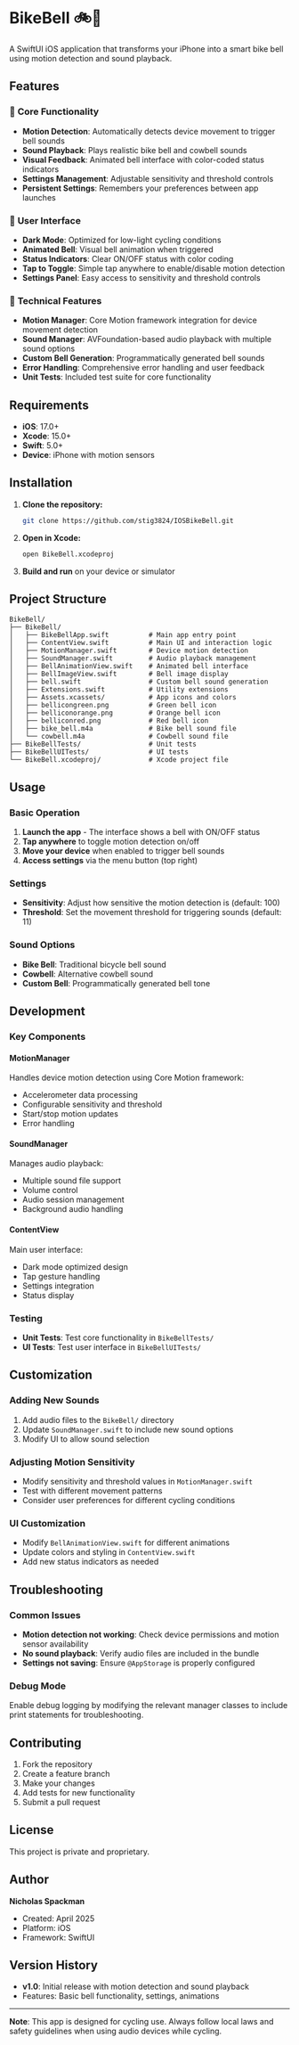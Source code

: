 # BikeBell 🚲🔔

A SwiftUI iOS application that transforms your iPhone into a smart bike bell using motion detection and sound playback.

## Features

### 🎯 **Core Functionality**
- **Motion Detection**: Automatically detects device movement to trigger bell sounds
- **Sound Playback**: Plays realistic bike bell and cowbell sounds
- **Visual Feedback**: Animated bell interface with color-coded status indicators
- **Settings Management**: Adjustable sensitivity and threshold controls
- **Persistent Settings**: Remembers your preferences between app launches

### 🎨 **User Interface**
- **Dark Mode**: Optimized for low-light cycling conditions
- **Animated Bell**: Visual bell animation when triggered
- **Status Indicators**: Clear ON/OFF status with color coding
- **Tap to Toggle**: Simple tap anywhere to enable/disable motion detection
- **Settings Panel**: Easy access to sensitivity and threshold controls

### 🔧 **Technical Features**
- **Motion Manager**: Core Motion framework integration for device movement detection
- **Sound Manager**: AVFoundation-based audio playback with multiple sound options
- **Custom Bell Generation**: Programmatically generated bell sounds
- **Error Handling**: Comprehensive error handling and user feedback
- **Unit Tests**: Included test suite for core functionality

## Requirements

- **iOS**: 17.0+
- **Xcode**: 15.0+
- **Swift**: 5.0+
- **Device**: iPhone with motion sensors

## Installation

1. **Clone the repository:**
   ```bash
   git clone https://github.com/stig3824/IOSBikeBell.git
   ```

2. **Open in Xcode:**
   ```bash
   open BikeBell.xcodeproj
   ```

3. **Build and run** on your device or simulator

## Project Structure

```
BikeBell/
├── BikeBell/
│   ├── BikeBellApp.swift          # Main app entry point
│   ├── ContentView.swift          # Main UI and interaction logic
│   ├── MotionManager.swift        # Device motion detection
│   ├── SoundManager.swift         # Audio playback management
│   ├── BellAnimationView.swift    # Animated bell interface
│   ├── BellImageView.swift        # Bell image display
│   ├── bell.swift                 # Custom bell sound generation
│   ├── Extensions.swift           # Utility extensions
│   ├── Assets.xcassets/           # App icons and colors
│   ├── bellicongreen.png          # Green bell icon
│   ├── belliconorange.png         # Orange bell icon
│   ├── belliconred.png            # Red bell icon
│   ├── bike_bell.m4a              # Bike bell sound file
│   └── cowbell.m4a                # Cowbell sound file
├── BikeBellTests/                 # Unit tests
├── BikeBellUITests/               # UI tests
└── BikeBell.xcodeproj/            # Xcode project file
```

## Usage

### Basic Operation
1. **Launch the app** - The interface shows a bell with ON/OFF status
2. **Tap anywhere** to toggle motion detection on/off
3. **Move your device** when enabled to trigger bell sounds
4. **Access settings** via the menu button (top right)

### Settings
- **Sensitivity**: Adjust how sensitive the motion detection is (default: 100)
- **Threshold**: Set the movement threshold for triggering sounds (default: 11)

### Sound Options
- **Bike Bell**: Traditional bicycle bell sound
- **Cowbell**: Alternative cowbell sound
- **Custom Bell**: Programmatically generated bell tone

## Development

### Key Components

#### MotionManager
Handles device motion detection using Core Motion framework:
- Accelerometer data processing
- Configurable sensitivity and threshold
- Start/stop motion updates
- Error handling

#### SoundManager
Manages audio playback:
- Multiple sound file support
- Volume control
- Audio session management
- Background audio handling

#### ContentView
Main user interface:
- Dark mode optimized design
- Tap gesture handling
- Settings integration
- Status display

### Testing
- **Unit Tests**: Test core functionality in `BikeBellTests/`
- **UI Tests**: Test user interface in `BikeBellUITests/`

## Customization

### Adding New Sounds
1. Add audio files to the `BikeBell/` directory
2. Update `SoundManager.swift` to include new sound options
3. Modify UI to allow sound selection

### Adjusting Motion Sensitivity
- Modify sensitivity and threshold values in `MotionManager.swift`
- Test with different movement patterns
- Consider user preferences for different cycling conditions

### UI Customization
- Modify `BellAnimationView.swift` for different animations
- Update colors and styling in `ContentView.swift`
- Add new status indicators as needed

## Troubleshooting

### Common Issues
- **Motion detection not working**: Check device permissions and motion sensor availability
- **No sound playback**: Verify audio files are included in the bundle
- **Settings not saving**: Ensure `@AppStorage` is properly configured

### Debug Mode
Enable debug logging by modifying the relevant manager classes to include print statements for troubleshooting.

## Contributing

1. Fork the repository
2. Create a feature branch
3. Make your changes
4. Add tests for new functionality
5. Submit a pull request

## License

This project is private and proprietary.

## Author

**Nicholas Spackman**
- Created: April 2025
- Platform: iOS
- Framework: SwiftUI

## Version History

- **v1.0**: Initial release with motion detection and sound playback
- Features: Basic bell functionality, settings, animations

---

**Note**: This app is designed for cycling use. Always follow local laws and safety guidelines when using audio devices while cycling.
